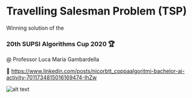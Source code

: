# Travelling Salesman Problem (TSP)

Winning solution of the

### 20th SUPSI Algorithms Cup 2020 🏆

@ Professor Luca Maria Gambardella

👀 https://www.linkedin.com/posts/nicorbtt_coppaalgoritmi-bachelor-ai-activity-7011734815016169474-IhZw

![alt text]([http://url/to/img.png](http://www.opl.ufc.br/en/post/tsp/featured.png)http://www.opl.ufc.br/en/post/tsp/featured.png)

